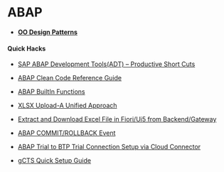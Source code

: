 # ABAP

- [**OO Design Patterns**](https://github.com/deepakjoshy/ABAP/tree/main/DesignPatterns#readme)

#### Quick Hacks
 - <a href="https://blogs.sap.com/2021/07/16/abap-adt-frequently-used-short-cuts/">SAP ABAP Development Tools(ADT) – Productive Short Cuts</a>


- <a href="https://github.com/SAP/styleguides/blob/main/clean-abap/CleanABAP.md">ABAP Clean Code Reference Guide</a>

- <a href="https://blogs.sap.com/2015/11/30/reminder-abap-built-in-functions/">ABAP BuiltIn Functions</a>


- <a href="https://www.sap.com/documents/2015/07/ced1ac7f-527c-0010-82c7-eda71af511fa.html">XLSX Upload-A Unified Approach</a>

- [Extract and Download Excel File in Fiori/Ui5 from Backend/Gateway](Excel%20Operations/Download%20Excel%20File%20from%20Backend\Gateway%20in%20Ui5\Fiori.md)

- [ABAP COMMIT/ROLLBACK Event]( https://github.com/deepakjoshy/ABAP/tree/main/Commit%20Work%20Events#readme )
- [ABAP Trial to BTP Trial Connection Setup via Cloud Connector](https://github.com/deepakjoshy/ABAP/blob/059b73151c83c7ef9edccbd99c4e01893d52b3b5/ABAPTrial/SAP%20ABAP%20Trial%20to%20BTP%20Trial%20Connection%20Setup%20via%20Cloud%20Connector.pdf)
- [gCTS Quick Setup Guide](https://github.com/deepakjoshy/ABAP/blob/b6c38fc830866b31be4a593e76e92c55503ab14a/gCTS/gCTS%20Setup%20-%20Playbook.pdf)

